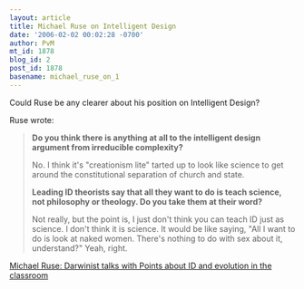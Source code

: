 ```yaml
---
layout: article
title: Michael Ruse on Intelligent Design
date: '2006-02-02 00:02:28 -0700'
author: PvM
mt_id: 1878
blog_id: 2
post_id: 1878
basename: michael_ruse_on_1
---
```

Could Ruse be any clearer about his position on Intelligent Design?

Ruse wrote:

>  **Do you think there is anything at all to the intelligent design argument from irreducible complexity?**
> 
> No. I think it's "creationism lite" tarted up to look like science to get around the constitutional separation of church and state.
> 
> **Leading ID theorists say that all they want to do is teach science, not philosophy or theology. Do you take them at their word?**
> 
> Not really, but the point is, I just don't think you can teach ID just as science. I don't think it is science. It would be like saying, "All I want to do is look at naked women. There's nothing to do with sex about it, understand?" Yeah, right. 

[Michael Ruse: Darwinist talks with Points about ID and evolution in the classroom](http://www.dallasnews.com/s/dws/dn/opinion/points/stories/DN-ruse_29edi.ART.State.Edition1.3f20732.html)

